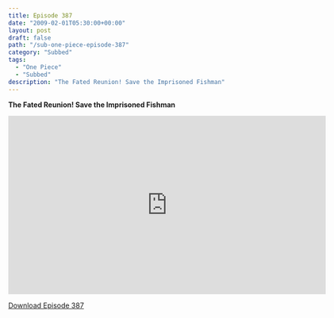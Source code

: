 ```yaml
---
title: Episode 387
date: "2009-02-01T05:30:00+00:00"
layout: post
draft: false
path: "/sub-one-piece-episode-387"
category: "Subbed"
tags:
  - "One Piece"
  - "Subbed"
description: "The Fated Reunion! Save the Imprisoned Fishman"
---
```


**The Fated Reunion! Save the Imprisoned Fishman**

<iframe width="640" height="360" src="https://www.rapidvideo.com/e/FXV0XG5OW3" frameborder="0" marginwidth=0 marginheight=0 scrolling=no allowfullscreen></iframe>

<a href="http://ouo.io/qs/eCodkFEQ?s=https://rapidvid.to/d/https://www.rapidvideo.com/e/FXV0XG5OW3">Download Episode 387</a>
